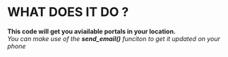 # WHAT DOES IT DO ?
  **This code will get you aviailable portals in your location.**\
  _You can make use of the **send_email()** funciton to get it updated on your phone_
